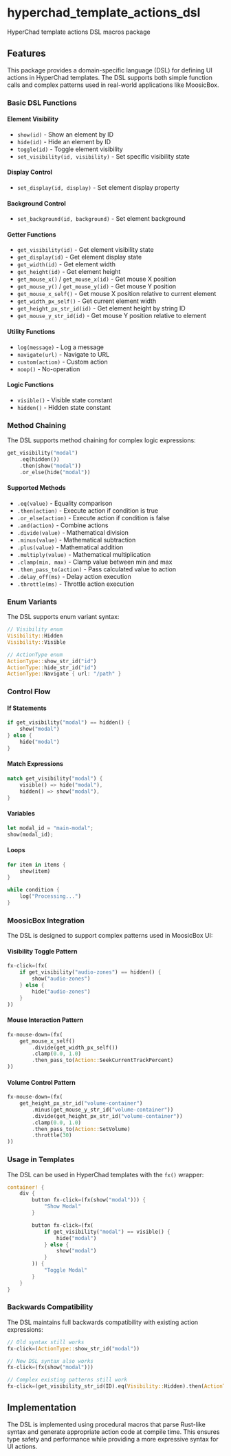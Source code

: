 # hyperchad_template_actions_dsl

HyperChad template actions DSL macros package

## Features

This package provides a domain-specific language (DSL) for defining UI actions in HyperChad templates. The DSL supports both simple function calls and complex patterns used in real-world applications like MoosicBox.

### Basic DSL Functions

#### Element Visibility
- `show(id)` - Show an element by ID
- `hide(id)` - Hide an element by ID
- `toggle(id)` - Toggle element visibility
- `set_visibility(id, visibility)` - Set specific visibility state

#### Display Control
- `set_display(id, display)` - Set element display property

#### Background Control
- `set_background(id, background)` - Set element background

#### Getter Functions
- `get_visibility(id)` - Get element visibility state
- `get_display(id)` - Get element display state
- `get_width(id)` - Get element width
- `get_height(id)` - Get element height
- `get_mouse_x()` / `get_mouse_x(id)` - Get mouse X position
- `get_mouse_y()` / `get_mouse_y(id)` - Get mouse Y position
- `get_mouse_x_self()` - Get mouse X position relative to current element
- `get_width_px_self()` - Get current element width
- `get_height_px_str_id(id)` - Get element height by string ID
- `get_mouse_y_str_id(id)` - Get mouse Y position relative to element

#### Utility Functions
- `log(message)` - Log a message
- `navigate(url)` - Navigate to URL
- `custom(action)` - Custom action
- `noop()` - No-operation

#### Logic Functions
- `visible()` - Visible state constant
- `hidden()` - Hidden state constant

### Method Chaining

The DSL supports method chaining for complex logic expressions:

```rust
get_visibility("modal")
    .eq(hidden())
    .then(show("modal"))
    .or_else(hide("modal"))
```

#### Supported Methods
- `.eq(value)` - Equality comparison
- `.then(action)` - Execute action if condition is true
- `.or_else(action)` - Execute action if condition is false
- `.and(action)` - Combine actions
- `.divide(value)` - Mathematical division
- `.minus(value)` - Mathematical subtraction
- `.plus(value)` - Mathematical addition
- `.multiply(value)` - Mathematical multiplication
- `.clamp(min, max)` - Clamp value between min and max
- `.then_pass_to(action)` - Pass calculated value to action
- `.delay_off(ms)` - Delay action execution
- `.throttle(ms)` - Throttle action execution

### Enum Variants

The DSL supports enum variant syntax:

```rust
// Visibility enum
Visibility::Hidden
Visibility::Visible

// ActionType enum
ActionType::show_str_id("id")
ActionType::hide_str_id("id")
ActionType::Navigate { url: "/path" }
```

### Control Flow

#### If Statements
```rust
if get_visibility("modal") == hidden() {
    show("modal")
} else {
    hide("modal")
}
```

#### Match Expressions
```rust
match get_visibility("modal") {
    visible() => hide("modal"),
    hidden() => show("modal"),
}
```

#### Variables
```rust
let modal_id = "main-modal";
show(modal_id);
```

#### Loops
```rust
for item in items {
    show(item)
}

while condition {
    log("Processing...")
}
```

### MoosicBox Integration

The DSL is designed to support complex patterns used in MoosicBox UI:

#### Visibility Toggle Pattern
```rust
fx-click=(fx(
    if get_visibility("audio-zones") == hidden() {
        show("audio-zones")
    } else {
        hide("audio-zones")
    }
))
```

#### Mouse Interaction Pattern
```rust
fx-mouse-down=(fx(
    get_mouse_x_self()
        .divide(get_width_px_self())
        .clamp(0.0, 1.0)
        .then_pass_to(Action::SeekCurrentTrackPercent)
))
```

#### Volume Control Pattern
```rust
fx-mouse-down=(fx(
    get_height_px_str_id("volume-container")
        .minus(get_mouse_y_str_id("volume-container"))
        .divide(get_height_px_str_id("volume-container"))
        .clamp(0.0, 1.0)
        .then_pass_to(Action::SetVolume)
        .throttle(30)
))
```

### Usage in Templates

The DSL can be used in HyperChad templates with the `fx()` wrapper:

```rust
container! {
    div {
        button fx-click=(fx(show("modal"))) {
            "Show Modal"
        }

        button fx-click=(fx(
            if get_visibility("modal") == visible() {
                hide("modal")
            } else {
                show("modal")
            }
        )) {
            "Toggle Modal"
        }
    }
}
```

### Backwards Compatibility

The DSL maintains full backwards compatibility with existing action expressions:

```rust
// Old syntax still works
fx-click=(ActionType::show_str_id("modal"))

// New DSL syntax also works
fx-click=(fx(show("modal")))

// Complex existing patterns still work
fx-click=(get_visibility_str_id(ID).eq(Visibility::Hidden).then(ActionType::show_str_id(ID)))
```

## Implementation

The DSL is implemented using procedural macros that parse Rust-like syntax and generate appropriate action code at compile time. This ensures type safety and performance while providing a more expressive syntax for UI actions.

